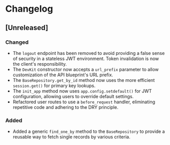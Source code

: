 # Changelog

## [Unreleased]

### Changed
- The `logout` endpoint has been removed to avoid providing a false sense of security in a stateless JWT environment. Token invalidation is now the client's responsibility.
- The `DevKit` constructor now accepts a `url_prefix` parameter to allow customization of the API blueprint's URL prefix.
- The `BaseRepository.get_by_id` method now uses the more efficient `session.get()` for primary key lookups.
- The `init_app` method now uses `app.config.setdefault()` for JWT configuration, allowing users to override default settings.
- Refactored user routes to use a `before_request` handler, eliminating repetitive code and adhering to the DRY principle.

### Added
- Added a generic `find_one_by` method to the `BaseRepository` to provide a reusable way to fetch single records by various criteria.
